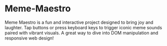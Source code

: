 # Meme-Maestro
Meme Maestro is a fun and interactive project designed to bring joy and laughter. Tap buttons or press keyboard keys to trigger iconic meme sounds paired with vibrant visuals. A great way to dive into DOM manipulation and responsive web design!
